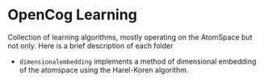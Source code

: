 OpenCog Learning
================

Collection of learning algorithms, mostly operating on the AtomSpace
but not only. Here is a brief description of each folder

* `dimensionalembedding` implements a method of dimensional embedding
  of the atomspace using the Harel-Koren algorithm.
